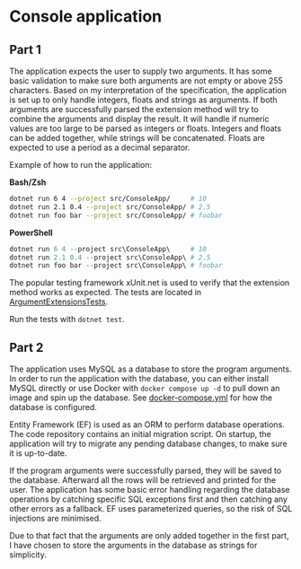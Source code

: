 # Console application

## Part 1

The application expects the user to supply two arguments. It has some basic validation to make sure both arguments are
not empty or above 255 characters.
Based on my interpretation of the specification, the application is set up to only handle integers, floats and strings
as arguments.
If both arguments are successfully parsed the extension method will try to combine the arguments and display the result.
It will handle if numeric values are too large to be parsed as integers or floats.
Integers and floats can be added together, while strings will be concatenated. 
Floats are expected to use a period as a decimal separator.

Example of how to run the application:

**Bash/Zsh**

```sh
dotnet run 6 4 --project src/ConsoleApp/     # 10
dotnet run 2.1 0.4 --project src/ConsoleApp/ # 2.5
dotnet run foo bar --project src/ConsoleApp/ # foobar
```

**PowerShell**

```ps1
dotnet run 6 4 --project src\ConsoleApp\     # 10
dotnet run 2.1 0.4 --project src\ConsoleApp\ # 2.5
dotnet run foo bar --project src\ConsoleApp\ # foobar
```

The popular testing framework xUnit.net is used to verify that the extension method works as expected. The tests are
located in [ArgumentExtensionsTests](tests/ConsoleApp.Tests/ArgumentExtensionsTests.cs).

Run the tests with `dotnet test`.

## Part 2

The application uses MySQL as a database to store the program arguments. In order to run the application with the
database, you can either install MySQL directly or use Docker with `docker compose up -d` to pull down an image and spin
up the database. See [docker-compose.yml](docker-compose.yml) for how the database is configured.

Entity Framework (EF) is used as an ORM to perform database operations. The code repository contains an initial
migration script. On startup, the application will try to migrate any pending database changes, to make sure it is
up-to-date.

If the program arguments were successfully parsed, they will be saved to the database. Afterward all the rows will be
retrieved and printed for the user. The application has some basic error handling regarding the database operations by
catching specific SQL exceptions first and then catching any other errors as a fallback. EF uses parameterized queries,
so the risk of SQL injections are minimised.

Due to that fact that the arguments are only added together in the first part, I have chosen to store the arguments in the
database as strings for simplicity.
